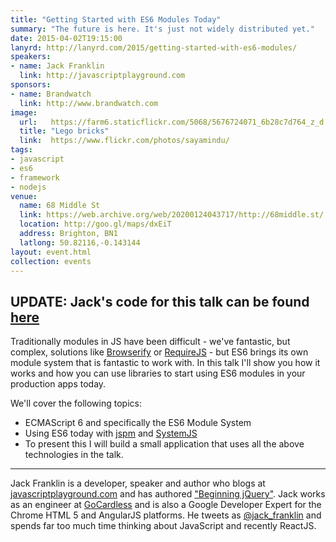 ```yaml
---
title: "Getting Started with ES6 Modules Today"
summary: "The future is here. It's just not widely distributed yet."
date: 2015-04-02T19:15:00
lanyrd: http://lanyrd.com/2015/getting-started-with-es6-modules/
speakers:
- name: Jack Franklin
  link: http://javascriptplayground.com
sponsors:
- name: Brandwatch
  link: http://www.brandwatch.com
image:
  url:   https://farm6.staticflickr.com/5068/5676724071_6b28c7d764_z_d.jpg
  title: "Lego bricks"
  link:  https://www.flickr.com/photos/sayamindu/
tags:
- javascript
- es6
- framework
- nodejs
venue:
  name: 68 Middle St
  link: https://web.archive.org/web/20200124043717/http://68middle.st/
  location: http://goo.gl/maps/dxEiT
  address: Brighton, BN1
  latlong: 50.82116,-0.143144
layout: event.html
collection: events
---
```


## UPDATE: Jack's code for this talk can be found [here](https://github.com/jackfranklin/jspm-demo-async-brighton)

Traditionally modules in JS have been difficult - we've fantastic, but complex, solutions like [Browserify][browserify] or [RequireJS][requireJS] - but ES6 brings its own module system that is fantastic to work with. In this talk I'll show you how it works and how you can use libraries to start using ES6 modules in your production apps today.

We'll cover the following topics:

- ECMAScript 6 and specifically the ES6 Module System
- Using ES6 today with [jspm][jspm] and [SystemJS][systemJS]
- To present this I will build a small application that uses all the above technologies in the talk.

***
Jack Franklin is a developer, speaker and author who blogs at [javascriptplayground.com][jsplayground] and has authored ["Beginning jQuery"][beginningjQuery]. Jack works as an engineer at [GoCardless][gocardless] and is also a Google Developer Expert for the Chrome HTML 5 and AngularJS platforms. He tweets as [@jack_franklin][twitter] and spends far too much time thinking about JavaScript and recently ReactJS.

[browserify]: http://browserify.org/
[requireJS]: http://requirejs.org/
[jspm]: http://jspm.io
[systemJS]: https://github.com/systemjs/systemjs
[jsplayground]: http://javascriptplayground.com
[beginningjQuery]: http://www.apress.com/9781430249320
[twitter]: http://twitter.com/jack_franklin
[gocardless]: https://gocardless.com/
